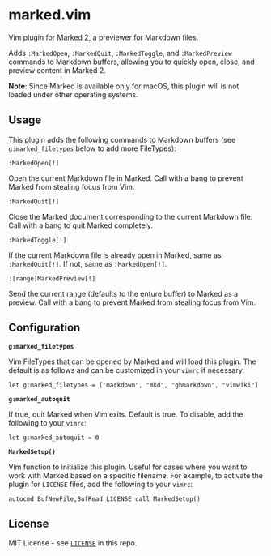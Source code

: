 # marked.vim

Vim plugin for [Marked 2](http://marked2app.com), a previewer for Markdown
files.

Adds `:MarkedOpen`, `:MarkedQuit`, `:MarkedToggle`, and `:MarkedPreview`
commands to Markdown buffers, allowing you to quickly open, close, and preview
content in Marked 2.

**Note**: Since Marked is available only for macOS, this plugin will is not
loaded under other operating systems.

## Usage

This plugin adds the following commands to Markdown buffers (see
`g:marked_filetypes` below to add more FileTypes):

```
:MarkedOpen[!]
```

Open the current Markdown file in Marked. Call with a bang to prevent Marked
from stealing focus from Vim.

```
:MarkedQuit[!]
```

Close the Marked document corresponding to the current Markdown file. Call
with a bang to quit Marked completely.

```
:MarkedToggle[!]
```

If the current Markdown file is already open in Marked, same as
`:MarkedQuit[!]`. If not, same as `:MarkedOpen[!]`.

```
:[range]MarkedPreview[!]
```

Send the current range (defaults to the enture buffer) to Marked as a preview.
Call with a bang to prevent Marked from stealing focus from Vim.

## Configuration

**`g:marked_filetypes`**

Vim FileTypes that can be opened by Marked and will load this plugin. The
default is as follows and can be customized in your `vimrc` if necessary:

```
let g:marked_filetypes = ["markdown", "mkd", "ghmarkdown", "vimwiki"]
```

**`g:marked_autoquit`**

If true, quit Marked when Vim exits. Default is true. To disable, add the
following to your `vimrc`:

```
let g:marked_autoquit = 0
```

**`MarkedSetup()`**

Vim function to initialize this plugin. Useful for cases where you want to
work with Marked based on a specific filename. For example, to activate the
plugin for `LICENSE` files, add the following to your `vimrc`:

```
autocmd BufNewFile,BufRead LICENSE call MarkedSetup()
```

## License

MIT License - see [`LICENSE`](./LICENSE) in this repo.
